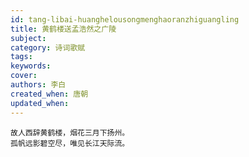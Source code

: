 ```yaml
---
id: tang-libai-huanghelousongmenghaoranzhiguangling
title: 黄鹤楼送孟浩然之广陵
subject: 
category: 诗词歌赋
tags: 
keywords: 
cover: 
authors: 李白
created_when: 唐朝
updated_when: 
---
```


```
故人西辞黄鹤楼，烟花三月下扬州。
孤帆远影碧空尽，唯见长江天际流。
```

